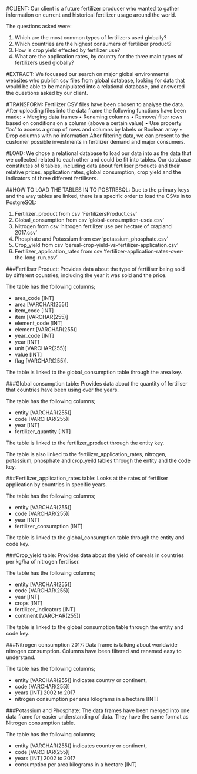 #CLIENT:
Our client is a future fertilizer producer who wanted to gather information on current and historical fertilizer usage around the world. 

The questions asked were: 
1.	Which are the most common types of fertilizers used globally? 
2.	Which countries are the highest consumers of fertilizer product? 
3.	How is crop yield effected by fertilizer use? 
4.	What are the application rates, by country for the three main types of fertilizers used globally?

#EXTRACT:
We focussed our search on major global environmental websites who publish csv files from global database, looking for data that would be able to be manipulated into a relational database, and answered the questions asked by our client. 

#TRANSFORM:
Fertilizer CSV files have been chosen to analyse the data. After uploading files into the data frame the following functions have been made:
•	Merging data frames
•	Renaming columns
•	Remove/ filter rows based on conditions on a column (above a certain value)
•	Use property ‘loc’ to access a group of rows and columns by labels or Boolean array
•	Drop columns with no information
After filtering data, we can present to the customer possible investments in fertilizer demand and major consumers.

#LOAD:
We chose a relational database to load our data into as the data that we collected related to each other and could be fit into tables. Our database constitutes of 6 tables, including data about fertiliser products and their relative prices, application rates, global consumption, crop yield and the indicators of three different fertilisers.

##HOW TO LOAD THE TABLES IN TO POSTRESQL:
Due to the primary keys and the way tables are linked, there is a specific order to load the CSVs in to PostgreSQL:
1.	Fertilizer_product from csv ‘FertilizersProduct.csv’
2.	Global_consumption from csv ‘global-consumption-usda.csv’
3.	Nitrogen from csv ‘nitrogen fertilizer use per hectare of crapland 2017.csv’
4.	Phosphate and Potassium from csv ‘potassium_phosphate.csv’
5.	Crop_yield from csv ‘cereal-crop-yield-vs-fertilizer-application.csv’
6.	Fertilizer_application_rates from csv ‘fertilizer-application-rates-over-the-long-run.csv’

###Fertiliser Product:
Provides data about the type of fertiliser being sold by different countries, including the year it was sold and the price.

The table has the following columns; 
-	area_code [INT]
-	area [VARCHAR(255)]
-	item_code [INT]
-	item [VARCHAR(255)]
-	element_code [INT]
-	element [VARCHAR(255)]
-	year_code [INT]
-	year [INT]
-	unit [VARCHAR(255)]
-	value [INT]
-	flag [VARCHAR(255)]. 

The table is linked to the global_consumption table through the area key.

###Global consumption table:
Provides data about the quantity of fertiliser that countries have been using over the years.

The table has the following columns; 
-	entity [VARCHAR(255)]
-	code [VARCHAR(255)]
-	year [INT]
-	fertilizer_quantity [INT]

The table is linked to the fertilizer_product through the entity key. 

The table is also linked to the fertilizer_application_rates, nitrogen, potassium, phosphate and crop_yeild tables through the entity and the code key.

###Fertilizer_application_rates table:
Looks at the rates of fertiliser application by countries in specific years.

The table has the following columns;
-	entity [VARCHAR(255)]
-	code [VARCHAR(255)]
-	year [INT]
-	fertilizer_consumption [INT]

The table is linked to the global_consumption table through the entity and code key.

###Crop_yield table:
Provides data about the yield of cereals in countries per kg/ha of nitrogen fertiliser.

The table has the following columns;
-	entity [VARCHAR(255)]
-	code [VARCHAR(255)]
-	year [INT]
-	crops [INT]
-	fertilizer_indicators [INT]
-	continent [VARCHAR(255)]

The table is linked to the global consumption table through the entity and code key.

###Nitrogen consumption 2017:
Data frame is talking about worldwide nitrogen consumption. Columns have been filtered and renamed easy to understand. 

The table has the following columns;
-	entity [VARCHAR(255)] indicates country or continent, 
-	code [VARCHAR(255)]
-	years [INT] 2002 to 2017
-	nitrogen consumption per area kilograms in a hectare [INT]

###Potassium and Phosphate:
The data frames have been merged into one data frame for easier understanding of data. They have the same format as Nitrogen consumption table. 

The table has the following columns;
-	entity [VARCHAR(255)] indicates country or continent, 
-	code [VARCHAR(255)]
-	years [INT] 2002 to 2017 
-	consumption per area kilograms in a hectare [INT]
